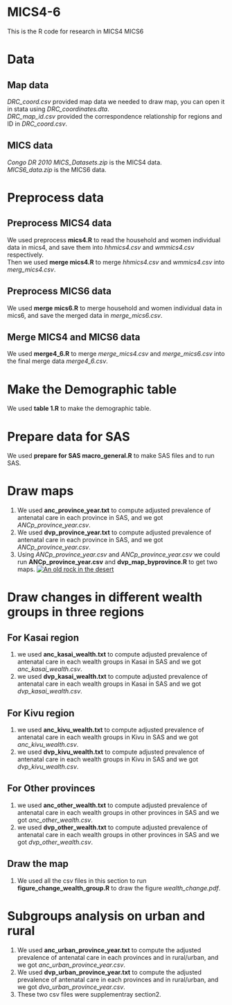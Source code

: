 # MICS4-6
This is the R code for research in MICS4 MICS6
# Data
## Map data
*DRC_coord.csv* provided map data we needed to draw map, you can open it in stata using *DRC_coordinates.dta*.  
*DRC_map_id.csv* provided the correspondence relationship for regions and ID in *DRC_coord.csv*.  
## MICS data
*Congo DR 2010 MICS_Datasets.zip* is the MICS4 data.  
*MICS6_data.zip* is the MICS6 data.  
# Preprocess data 
## Preprocess MICS4 data
We used preprocess **mics4.R** to read the household and women individual data in mics4, and save them into *hhmics4.csv* and *wmmics4.csv* respectively.  
Then we used **merge mics4.R** to merge *hhmics4.csv* and *wmmics4.csv* into *merg_mics4.csv*.  
## Preprocess MICS6 data
We used **merge mics6.R** to merge household and women individual data in mics6, and save the merged data in *merge_mics6.csv*.  
## Merge MICS4 and MICS6 data
We used **merge4_6.R** to merge *merge_mics4.csv* and *merge_mics6.csv* into the final merge data *merge4_6.csv*. 
# Make the Demographic table
We used **table 1.R** to make the demographic table. 
# Prepare data for SAS
We used **prepare for SAS macro_general.R** to make SAS files and to run SAS. 
# Draw maps
1. We used **anc_province_year.txt** to compute adjusted prevalence of antenatal care in each province in SAS, and we got *ANCp_province_year.csv*.  
2. We used **dvp_province_year.txt** to compute adjusted prevalence of antenatal care in each province in SAS, and we got *ANCp_province_year.csv*.  
3. Using *ANCp_province_year.csv* and *ANCp_province_year.csv* we could run **ANCp_province_year.csv** and **dvp_map_byprovince.R** to get two maps. 
[![An old rock in the desert](/assets/images/shiprock.jpg "Shiprock, New Mexico by Beau Rogers")](https://github.com/fyGuo/MICS4-6/blob/main/wealth_change.pdf)
# Draw changes in different wealth groups in three regions
## For Kasai region
1. we used **anc_kasai_wealth.txt** to compute adjusted prevalence of antenatal care in each wealth groups in Kasai in SAS and we got *anc_kasai_wealth.csv*.  
2. we used **dvp_kasai_wealth.txt** to compute adjusted prevalence of antenatal care in each wealth groups in Kasai in SAS and we got *dvp_kasai_wealth.csv*.   
## For Kivu region
1. we used **anc_kivu_wealth.txt** to compute adjusted prevalence of antenatal care in each wealth groups in Kivu in SAS and we got *anc_kivu_wealth.csv*.   
2. we used **dvp_kivu_wealth.txt** to compute adjusted prevalence of antenatal care in each wealth groups in Kivu in SAS and we got *dvp_kivu_wealth.csv*.   
## For Other provinces
1. we used **anc_other_wealth.txt** to compute adjusted prevalence of antenatal care in each wealth groups in other provinces in SAS and we got *anc_other_wealth.csv*.  
2. we used **dvp_other_wealth.txt** to compute adjusted prevalence of antenatal care in each wealth groups in other provinces in SAS and we got *dvp_other_wealth.csv*.  
## Draw the map
1. We used all the csv files in this section to run  **figure_change_wealth_group.R** to draw the figure *wealth_change.pdf*. 

# Subgroups analysis on urban and rural
1. We used **anc_urban_province_year.txt** to compute the adjusted prevalence of antenatal care in each provinces and in rural/urban, and we got *anc_urban_province_year.csv*.  
2. We used **dvp_urban_province_year.txt** to compute the adjusted prevalence of antenatal care in each provinces and in rural/urban, and we got *dvo_urban_province_year.csv*.  
3. These two csv files were supplementray section2. 
